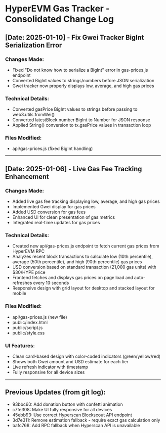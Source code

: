 # HyperEVM Gas Tracker - Consolidated Change Log

## [Date: 2025-01-10] - Fix Gwei Tracker BigInt Serialization Error

### Changes Made:
- Fixed "Do not know how to serialize a BigInt" error in gas-prices.js endpoint
- Converted BigInt values to strings/numbers before JSON serialization
- Gwei tracker now properly displays low, average, and high gas prices

### Technical Details:
- Converted gasPrice BigInt values to strings before passing to web3.utils.fromWei()
- Converted latestBlock.number BigInt to Number for JSON response
- Applied String() conversion to tx.gasPrice values in transaction loop

### Files Modified:
- api/gas-prices.js (fixed BigInt handling)

---

## [Date: 2025-01-06] - Live Gas Fee Tracking Enhancement

### Changes Made:
- Added live gas fee tracking displaying low, average, and high gas prices
- Implemented Gwei display for gas prices
- Added USD conversion for gas fees
- Enhanced UI for clean presentation of gas metrics
- Integrated real-time updates for gas prices

### Technical Details:
- Created new api/gas-prices.js endpoint to fetch current gas prices from HyperEVM RPC
- Analyzes recent block transactions to calculate low (10th percentile), average (50th percentile), and high (90th percentile) gas prices
- USD conversion based on standard transaction (21,000 gas units) with $30/HYPE price
- Frontend fetches and displays gas prices on page load and auto-refreshes every 10 seconds
- Responsive design with grid layout for desktop and stacked layout for mobile

### Files Modified:
- api/gas-prices.js (new file)
- public/index.html
- public/script.js
- public/style.css

### UI Features:
- Clean card-based design with color-coded indicators (green/yellow/red)
- Shows both Gwei amount and USD estimate for each tier
- Live refresh indicator with timestamp
- Fully responsive for all device sizes

---

## Previous Updates (from git log):
- 93bbc60: Add donation button with confetti animation
- c7fe308: Make UI fully responsive for all devices
- 45ebb93: Use correct Hyperscan Blockscout API endpoint
- 3d7e311: Remove estimation fallback - require exact gas calculation only
- bafc768: Add RPC fallback when Hyperscan API is unavailable